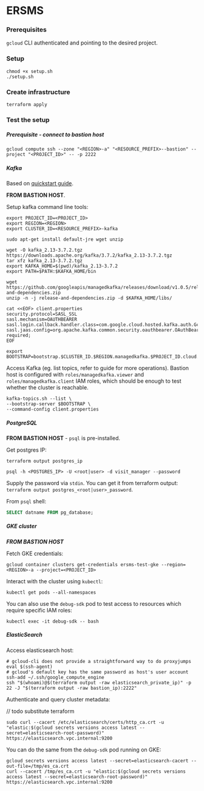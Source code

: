 # ERSMS

### Prerequisites

`gcloud` CLI authenticated and pointing to the desired project.

### Setup

```shell
chmod +x setup.sh
./setup.sh
```

### Create infrastructure

```shell
terraform apply
```

### Test the setup

##### Prerequisite - connect to bastion host

```shell
gcloud compute ssh --zone "<REGION>-a" "<RESOURCE_PREFIX>--bastion" --project "<PROJECT_ID>" -- -p 2222
```

##### Kafka

Based on [quickstart guide](https://cloud.google.com/managed-service-for-apache-kafka/docs/quickstart).

**FROM BASTION HOST**.

Setup kafka command line tools:

```shell
export PROJECT_ID=<PROJECT_ID>
export REGION=<REGION>
export CLUSTER_ID=<RESOURCE_PREFIX>-kafka

sudo apt-get install default-jre wget unzip

wget -O kafka_2.13-3.7.2.tgz  https://downloads.apache.org/kafka/3.7.2/kafka_2.13-3.7.2.tgz
tar xfz kafka_2.13-3.7.2.tgz
export KAFKA_HOME=$(pwd)/kafka_2.13-3.7.2
export PATH=$PATH:$KAFKA_HOME/bin

wget https://github.com/googleapis/managedkafka/releases/download/v1.0.5/release-and-dependencies.zip
unzip -n -j release-and-dependencies.zip -d $KAFKA_HOME/libs/

cat <<EOF> client.properties
security.protocol=SASL_SSL
sasl.mechanism=OAUTHBEARER
sasl.login.callback.handler.class=com.google.cloud.hosted.kafka.auth.GcpLoginCallbackHandler
sasl.jaas.config=org.apache.kafka.common.security.oauthbearer.OAuthBearerLoginModule required;
EOF

export BOOTSTRAP=bootstrap.$CLUSTER_ID.$REGION.managedkafka.$PROJECT_ID.cloud.goog:9092
```

Access Kafka (eg. list topics, refer to guide for more operations). Bastion host is configured with `roles/managedkafka.viewer` and `roles/managedkafka.client` IAM roles, which should be enough to test whether the cluster is reachable.

```shell
kafka-topics.sh --list \
--bootstrap-server $BOOTSTRAP \
--command-config client.properties
```

##### PostgreSQL

**FROM BASTION HOST** - `psql` is pre-installed.

Get postgres IP:

```shell
terraform output postgres_ip
```

```shell
psql -h <POSTGRES_IP> -U <root|user> -d visit_manager --password
```

Supply the password via `stdin`. You can get it from terraform output: `terraform output postgres_<root|user>_password`. 

From `psql` shell:

```sql
SELECT datname FROM pg_database;
```

##### GKE cluster

***FROM BASTION HOST***

Fetch GKE credentials:

```shell
gcloud container clusters get-credentials ersms-test-gke --region=<REGION>-a --project=<PROJECT_ID>
```

Interact with the cluster using `kubectl`:

```shell
kubectl get pods --all-namespaces
```

You can also use the `debug-sdk` pod to test access to resources which require specific IAM roles:

```shell
kubectl exec -it debug-sdk -- bash
```

##### ElasticSearch

Access elasticsearch host:

```shell
# gcloud-cli does not provide a straightforward way to do proxyjumps
eval $(ssh-agent)
# gcloud's default key has the same password as host's user account
ssh-add ~/.ssh/google_compute_engine
ssh "$(whoami)@$(terraform output -raw elasticsearch_private_ip)" -p 22 -J "$(terraform output -raw bastion_ip):2222"
```

Authenticate and query cluster metadata:

// todo substitute terraform

```shell
sudo curl --cacert /etc/elasticsearch/certs/http_ca.crt -u "elastic:$(gcloud secrets versions access latest --secret=elasticsearch-root-password)" https://elasticsearch.vpc.internal:9200
```

You can do the same from the `debug-sdk` pod running on GKE:

```shell
gcloud secrets versions access latest --secret=elasticsearch-cacert --out-file=/tmp/es_ca.crt
curl --cacert /tmp/es_ca.crt -u "elastic:$(gcloud secrets versions access latest --secret=elasticsearch-root-password)" https://elasticsearch.vpc.internal:9200
```
